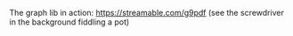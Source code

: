 The graph lib in action: https://streamable.com/g9pdf (see the screwdriver in the background fiddling a pot)
 
